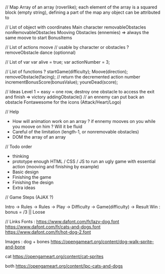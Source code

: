 // Map
Array of an array (roverlike);
each element of the array is a squared block (empty string), defining a part of the map any object can be attributed to

// List of object with coordinates
Main character
removableObstacles
nonRemovableObstacles
Mooving Obstacles (ennemies) => always the same moove to start
BonusItems

// List of actions
moove // usable by character or obstacles ?
removeObstacle
dance (optionnal)

// List of var
var alive = true;
var actionNumber = 3;

// List of functions ?
startGame(difficulty);
Moove(direction);
removeObstacle(facing); // return the decremented action number
incrementBonusScore(bonusValue);
youreDead(score);

// Ideas
Level 1 = easy = one row, destroy one obstacle to access the exit and finish => victory
addingObstacle() // an ennemy can put back an obstacle
Fontawesome for the icons (Attack/Heart/Logo)

// Help

- How will animation work on an array ? if ennemy mooves on you while you moove on him ? Will it be fluid
- Careful of the limitation (length-1, or nonremovable obstacles)
- DOM the array of an array

// Todo order

- thinking
- prototype enough HTML / CSS / JS to run an ugly game with essential action (mooving and finishing by example)
- Basic design
- Finishing the game
- Finishing the design
- Extra ideas

// Game Steps (AJAX ?)

Intro -> Rules -> Rules
-> Play -> Difficulty -> Game(difficulty) -> Result Win : bonus = /3 || Loose

// Links
Fonts :
https://www.dafont.com/fr/lazy-dog.font
https://www.dafont.com/fr/cats-and-dogs.font
https://www.dafont.com/fr/hot-dog-2.font

Images :
dog + bones
https://opengameart.org/content/dog-walk-sprite-and-bone

cat
https://opengameart.org/content/cat-sprites

both
https://opengameart.org/content/lpc-cats-and-dogs

<i class="fas fa-paw"></i>
<i class="fas fa-dog"></i>
<i class="fas fa-bone"></i>
<i class="fas fa-cat"></i>
<i class="fas fa-cloud"></i>
<i class="fas fa-crow"></i>
<i class="fas fa-dove"></i>
<i class="fas fa-heart"></i>
<i class="fas fa-wind"></i>
